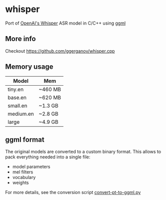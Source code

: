 # whisper

Port of [OpenAI's Whisper](https://github.com/openai/whisper) ASR model in C/C++ using
[ggml](https://github.com/ggerganov/ggml)

## More info

Checkout https://github.com/ggerganov/whisper.cpp

## Memory usage

| Model | Mem |
| ---   | --- |
| tiny.en | ~460 MB |
| base.en | ~620 MB |
| small.en | ~1.3 GB |
| medium.en | ~2.8 GB |
| large | ~4.9 GB |

## ggml format

The original models are converted to a custom binary format. This allows to pack everything needed into a single file:

- model parameters
- mel filters
- vocabulary
- weights

For more details, see the conversion script [convert-pt-to-ggml.py](convert-pt-to-ggml.py)
